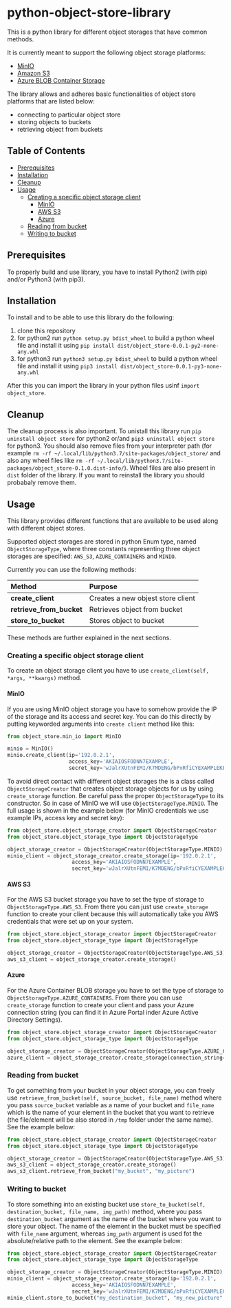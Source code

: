 # python-object-store-library

This is a python library for different object storages that have common methods.

It is currently meant to support the following object storage platforms:

- [MinIO](https://min.io/)
- [Amazon S3](https://aws.amazon.com/s3/)
- [Azure BLOB Container Storage](https://docs.microsoft.com/en-us/azure/storage/common/storage-introduction)

The library allows and adheres basic functionalities of object store platforms that are listed below:

* connecting to particular object store
* storing objects to buckets
* retrieving object from buckets


## Table of Contents
  - [Prerequisites](#prerequisites)
  - [Installation](#installation)
  - [Cleanup](#cleanup)
  - [Usage](#usage)
    - [Creating a specific object storage client](#creating-a-specific-object-storage-client)
        - [MinIO](#minio)
        - [AWS S3](#aws-s3)
        - [Azure](#azure)
    - [Reading from bucket](#reading-from-bucket)
    - [Writing to bucket](#writing-to-bucket)

## Prerequisites

To properly build and use library, you have to install Python2 (with pip) and/or Python3 (with pip3). 

## Installation

To install and to be able to use this library do the following:

1. clone this repository
2. for python2 run `python setup.py bdist_wheel` to build a python wheel file and install it using `pip install dist/object_store-0.0.1-py2-none-any.whl`
3. for python3 run `python3 setup.py bdist_wheel` to build a python wheel file and install it using `pip3 install dist/object_store-0.0.1-py3-none-any.whl`

After this you can import the library in your python files usinf `import object_store`.

## Cleanup

The cleanup process is also important. To unistall this library run `pip uninstall object store` for python2 or/and `pip3 uninstall object store` for python3. You
should also remove files from your interpreter path (for example `rm -rf ~/.local/lib/python3.7/site-packages/object_store/` and also any wheel files like `rm -rf ~/.local/lib/python3.7/site-packages/object_store-0.1.0.dist-info/`).
Wheel files are also present in `dist` folder of the library. If you want to reinstall the library you should probabaly remove them.

## Usage

This library provides different functions that are available to be used along with different object stores.

Supported object storages are stored in python Enum type, named `ObjectStorageType`, where three constants representing three object
storages are specified: `AWS_S3`, `AZURE_CONTAINERS` and `MINIO`.

Currently you can use the following methods:

| Method | Purpose
|:-------------|:-------------|
| **create_client** | Creates a new objest store client |
| **retrieve_from_bucket** | Retrieves object from bucket |
| **store_to_bucket** | Stores object to bucket |

These methods are further explained in the next sections. 

### Creating a specific object storage client

To create an object storage client you have to use `create_client(self, *args, **kwargs)` method.

#### MinIO

If you are using MinIO object storage you have to somehow provide the IP of the storage and its access and
secret key. You can do this directly by putting keyworded arguments into `create client` method like
this: 

```python
from object_store.min_io import MinIO

minio = MinIO()
minio.create_client(ip='192.0.2.1',
                    access_key='AKIAIOSFODNN7EXAMPLE',
                    secret_key='wJalrXUtnFEMI/K7MDENG/bPxRfiCYEXAMPLEKEY')
```

To avoid direct contact with different object storages the is a class called `ObjectStorageCreator` that creates
object storage objects for us by using `create_storage` function. Be careful pass the proper `ObjectStorageType` to its constructor. So in case of MinIO we will use `ObjectStorageType.MINIO`. The full usage is shown in the example below (for MinIO credentials we use example IPs, access key and secret key):

```python
from object_store.object_storage_creator import ObjectStorageCreator
from object_store.object_storage_type import ObjectStorageType

object_storage_creator = ObjectStorageCreator(ObjectStorageType.MINIO)
minio_client = object_storage_creator.create_storage(ip='192.0.2.1',
                     access_key='AKIAIOSFODNN7EXAMPLE',
                     secret_key='wJalrXUtnFEMI/K7MDENG/bPxRfiCYEXAMPLEKEY')
```

#### AWS S3

For the AWS S3 bucket storage you have to set the type of storage to `ObjectStorageType.AWS_S3`. From there you can just
use `create_storage` function to create your client because this will automatically take you AWS credentials that
were set up on your system.

```python
from object_store.object_storage_creator import ObjectStorageCreator
from object_store.object_storage_type import ObjectStorageType

object_storage_creator = ObjectStorageCreator(ObjectStorageType.AWS_S3)
aws_s3_client = object_storage_creator.create_storage()
```

#### Azure

For the Azure Container BLOB storage you have to set the type of storage to `ObjectStorageType.AZURE_CONTAINERS`. From there you can use `create_storage` function to create your client and pass your Azure connection string (you can find it in Azure Portal inder Azure Active Directory Settings).

```python
from object_store.object_storage_creator import ObjectStorageCreator
from object_store.object_storage_type import ObjectStorageType

object_storage_creator = ObjectStorageCreator(ObjectStorageType.AZURE_CONTAINERS)
azure_client = object_storage_creator.create_storage(connection_string="your-connection-string")
```

### Reading from bucket

To get something from your bucket in your object storage, you can freely use `retrieve_from_bucket(self, source_bucket, file_name)` method where you pass `source_bucket` variable as a name of your bucket and `file_name` which is the name of your element in the bucket that you want to retrieve (the file/element will be also stored in `/tmp` folder under the same name). See
the example below:

```python
from object_store.object_storage_creator import ObjectStorageCreator
from object_store.object_storage_type import ObjectStorageType

object_storage_creator = ObjectStorageCreator(ObjectStorageType.AWS_S3)
aws_s3_client = object_storage_creator.create_storage()
aws_s3_client.retrieve_from_bucket("my_bucket", "my_picture")
```

### Writing to bucket

To store something into an existing bucket use `store_to_bucket(self, destination_bucket, file_name, img_path)` method, where
you pass `destination_bucket` argument as the name of the bucket where you want to store your object. The name of the
element in the bucket must be specified with `file_name` argument, whereas `img_path` argument is used fot
the absolute/relative path to the element. See the example below:

```python
from object_store.object_storage_creator import ObjectStorageCreator
from object_store.object_storage_type import ObjectStorageType

object_storage_creator = ObjectStorageCreator(ObjectStorageType.MINIO)
minio_client = object_storage_creator.create_storage(ip='192.0.2.1',
                     access_key='AKIAIOSFODNN7EXAMPLE',
                     secret_key='wJalrXUtnFEMI/K7MDENG/bPxRfiCYEXAMPLEKEY')
minio_client.store_to_bucket("my_destination_bucket", "my_new_picture", "/home/pc/image.png")
```

